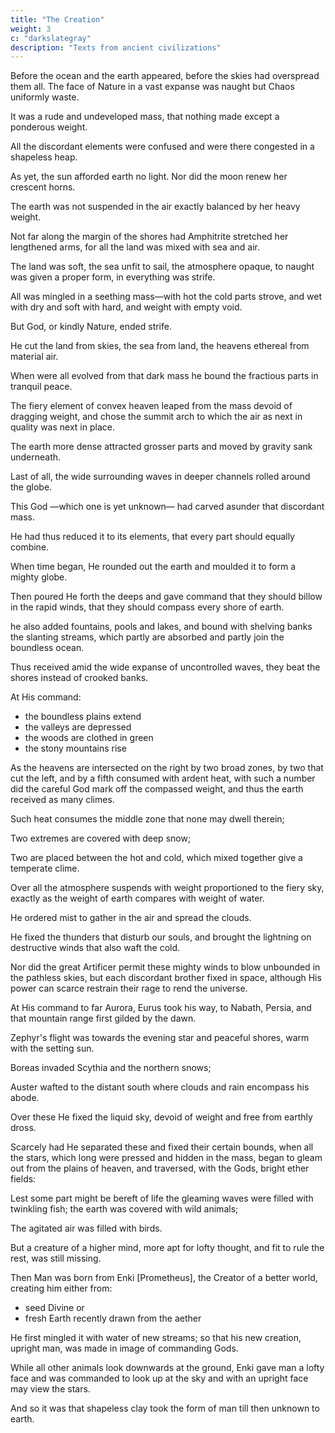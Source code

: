 ```yaml
---
title: "The Creation"
weight: 3
c: "darkslategray"
description: "Texts from ancient civilizations"
---
```



Before the ocean and the earth appeared, before the skies had overspread them all. The face of Nature in a vast expanse was naught but Chaos uniformly waste.

It was a rude and undeveloped mass, that nothing made except a ponderous weight.

All the discordant elements were confused and were there congested in a shapeless heap.

As yet, the sun afforded earth no light. Nor did the moon renew her crescent horns.

The earth was not suspended in the air exactly balanced by her heavy weight.

Not far along the margin of the shores had Amphitrite stretched her lengthened arms, for all the land was mixed with sea and air.

The land was soft, the sea unfit to sail, the atmosphere opaque, to naught was given a proper form, in everything was strife.

All was mingled in a seething mass—with hot the cold parts strove, and wet with dry and soft with hard, and weight with empty void. 

But God, or kindly Nature, ended strife.

He cut the land from skies, the sea from land, the heavens ethereal from material air.

When were all evolved from that dark mass he bound the fractious parts in tranquil peace.

The fiery element of convex heaven leaped from the mass devoid of dragging weight, and chose the summit arch to which the air as next in quality was next in place.

The earth more dense attracted grosser parts and moved by gravity sank underneath.

Last of all, the wide surrounding waves in deeper channels rolled around the globe.

This God —which one is yet unknown— had carved asunder that discordant mass.

He had thus reduced it to its elements, that every part should equally combine.

When time began, He rounded out the earth and moulded it to form a mighty globe.

Then poured He forth the deeps and gave command that they should billow in the rapid winds, that they should compass every shore of earth.

he also added fountains, pools and lakes, and bound with shelving banks the slanting streams, which partly are absorbed and partly join the boundless ocean. 

Thus received amid the wide expanse of uncontrolled waves, they beat the shores instead of crooked banks.

At His command:
- the boundless plains extend
- the valleys are depressed
- the woods are clothed in green
- the stony mountains rise

As the heavens are intersected on the right by two broad zones, by two that cut the left, and by a fifth consumed with ardent heat, with such a number did the careful God mark off the compassed weight, and thus the earth
received as many climes.

Such heat consumes the middle zone that none may dwell therein; 

Two extremes are covered with deep snow; 

Two are placed between the hot and cold, which mixed together give a temperate clime.

Over all the atmosphere suspends with weight proportioned to the fiery sky, exactly as the weight of earth compares with weight of water.

He ordered mist to gather in the air and spread the clouds. 

He fixed the thunders that disturb our souls, and brought the lightning on destructive winds that also waft the cold. 

Nor did the great Artificer permit these mighty winds to blow unbounded in the pathless skies, but each discordant brother fixed in space, although His power can scarce restrain their rage to rend the universe. 

At His command to far Aurora, Eurus took his way, to Nabath, Persia, and that mountain range first gilded by the dawn.

Zephyr's flight was towards the evening star and peaceful shores, warm with the setting sun.

Boreas invaded Scythia and the northern snows; 

Auster wafted to the distant south where clouds and rain encompass his abode.

Over these He fixed the liquid sky, devoid of weight and free from earthly dross.

Scarcely had He separated these and fixed their certain bounds, when all the stars, which long were pressed and hidden in the mass, began to gleam out from the plains of heaven, and traversed, with the Gods, bright ether fields:

Lest some part might be bereft of life the gleaming waves were filled with twinkling fish; the earth was covered with wild animals;

The agitated air was filled with birds.

But a creature of a higher mind, more apt for lofty thought, and fit to rule the rest, was still missing. 

Then Man was born from Enki [Prometheus], the Creator of a better world, creating him either from:
- seed Divine or
- fresh Earth recently drawn from the aether

He first mingled it with water of new streams; so that his new creation, upright man, was made in image of commanding Gods.

While all other animals look downwards at the ground, Enki gave man a lofty face and was commanded to look up at the sky and with an upright face may view the stars.

And so it was that shapeless clay took the form of man till then unknown to earth.


